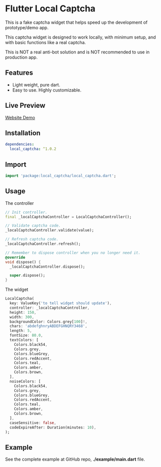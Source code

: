 # Flutter Local Captcha

This is a fake captcha widget that helps speed up the development of prototype/demo app.

This captcha widget is designed to work locally, with minimum setup, and with basic functions like a real captcha.

This is NOT a real anti-bot solution and is NOT recommended to use in production app.

## Features
- Light weight, pure dart.
- Easy to use. Highly customizable.

## Live Preview
[Website Demo](https://kcflutterlocalcaptcha.surge.sh)

## Installation

```yaml
dependencies:
  local_captcha: ^1.0.2
```

## Import

```dart
import 'package:local_captcha/local_captcha.dart';
```

## Usage

The controller

```dart
// Init controller.
final _localCaptchaController = LocalCaptchaController();

// Validate captcha code.
_localCaptchaController.validate(value);

// Refresh captcha code.
_localCaptchaController.refresh();

// Remember to dispose controller when you no longer need it.
@override
void dispose() {
  _localCaptchaController.dispose();

  super.dispose();
}
```

The widget

```dart
LocalCaptcha(
  key: ValueKey('to tell widget should update'),
  controller: _localCaptchaController,
  height: 150,
  width: 300,
  backgroundColor: Colors.grey[100]!,
  chars: 'abdefghnryABDEFGHNQRY3468',
  length: 5,
  fontSize: 80.0,
  textColors: [
    Colors.black54,
    Colors.grey,
    Colors.blueGrey,
    Colors.redAccent,
    Colors.teal,
    Colors.amber,
    Colors.brown,
  ],
  noiseColors: [
    Colors.black54,
    Colors.grey,
    Colors.blueGrey,
    Colors.redAccent,
    Colors.teal,
    Colors.amber,
    Colors.brown,
  ],
  caseSensitive: false,
  codeExpireAfter: Duration(minutes: 10),
);
```

## Example

See the complete example at GitHub repo, **./example/main.dart** file.
